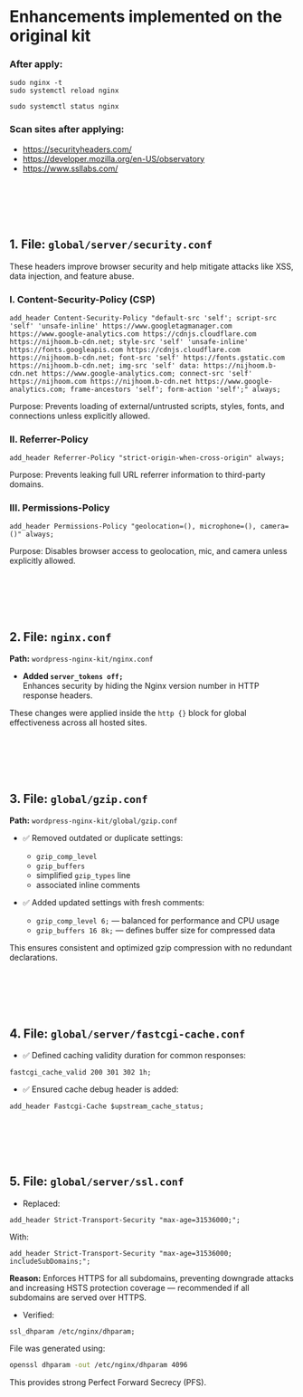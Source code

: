 # Enhancements implemented on the original kit

### After apply:

```
sudo nginx -t 
sudo systemctl reload nginx
```
```
sudo systemctl status nginx
```

### Scan sites after applying:
- https://securityheaders.com/
- https://developer.mozilla.org/en-US/observatory
- https://www.ssllabs.com/

```






```
## 1. File: `global/server/security.conf`

These headers improve browser security and help mitigate attacks like XSS, data injection, and feature abuse.

### I. Content-Security-Policy (CSP)

```nginx
add_header Content-Security-Policy "default-src 'self'; script-src 'self' 'unsafe-inline' https://www.googletagmanager.com https://www.google-analytics.com https://cdnjs.cloudflare.com https://nijhoom.b-cdn.net; style-src 'self' 'unsafe-inline' https://fonts.googleapis.com https://cdnjs.cloudflare.com https://nijhoom.b-cdn.net; font-src 'self' https://fonts.gstatic.com https://nijhoom.b-cdn.net; img-src 'self' data: https://nijhoom.b-cdn.net https://www.google-analytics.com; connect-src 'self' https://nijhoom.com https://nijhoom.b-cdn.net https://www.google-analytics.com; frame-ancestors 'self'; form-action 'self';" always;
```

Purpose: Prevents loading of external/untrusted scripts, styles, fonts, and connections unless explicitly allowed.

### II. Referrer-Policy

```nginx
add_header Referrer-Policy "strict-origin-when-cross-origin" always;
```

Purpose: Prevents leaking full URL referrer information to third-party domains.

### III. Permissions-Policy

```nginx
add_header Permissions-Policy "geolocation=(), microphone=(), camera=()" always;
```

Purpose: Disables browser access to geolocation, mic, and camera unless explicitly allowed.

```






```
## 2. File: `nginx.conf`

**Path:** `wordpress-nginx-kit/nginx.conf`

- **Added `server_tokens off;`**  
  Enhances security by hiding the Nginx version number in HTTP response headers.

These changes were applied inside the `http {}` block for global effectiveness across all hosted sites.

```






```
## 3. File: `global/gzip.conf`

**Path:** `wordpress-nginx-kit/global/gzip.conf`

- ✅ Removed outdated or duplicate settings:
  - `gzip_comp_level`
  - `gzip_buffers`
  - simplified `gzip_types` line
  - associated inline comments

- ✅ Added updated settings with fresh comments:
  - `gzip_comp_level 6;` — balanced for performance and CPU usage
  - `gzip_buffers 16 8k;` — defines buffer size for compressed data

This ensures consistent and optimized gzip compression with no redundant declarations.

```






```
## 4. File: `global/server/fastcgi-cache.conf`

- ✅ Defined caching validity duration for common responses:

```nginx
fastcgi_cache_valid 200 301 302 1h;
```

- ✅ Ensured cache debug header is added:

```nginx
add_header Fastcgi-Cache $upstream_cache_status;
```
```






```
## 5. File: `global/server/ssl.conf`

- Replaced:

```nginx
add_header Strict-Transport-Security "max-age=31536000;";
```

With:

```nginx
add_header Strict-Transport-Security "max-age=31536000; includeSubDomains;";
```

**Reason:** Enforces HTTPS for all subdomains, preventing downgrade attacks and increasing HSTS protection coverage — recommended if all subdomains are served over HTTPS.

- Verified:

```nginx
ssl_dhparam /etc/nginx/dhparam;
```

File was generated using:

```bash
openssl dhparam -out /etc/nginx/dhparam 4096
```

This provides strong Perfect Forward Secrecy (PFS).
